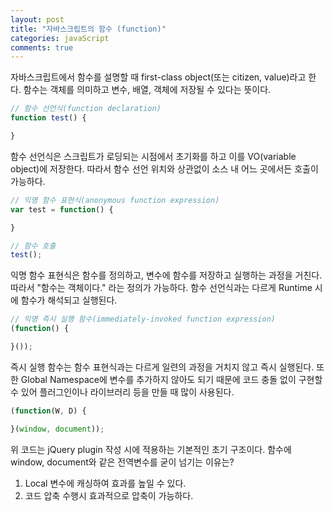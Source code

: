 ```yaml
---
layout: post
title: "자바스크립트의 함수 (function)"
categories: javaScript
comments: true
---
```


자바스크립트에서 함수를 설명할 때 first-class object(또는 citizen, value)라고 한다. 함수는 객체를 의미하고 변수, 배열, 객체에 저장될 수 있다는 뜻이다.

```javascript
// 함수 선언식(function declaration)
function test() {

}
```

함수 선언식은 스크립트가 로딩되는 시점에서 초기화를 하고 이를 VO(variable object)에 저장한다. 따라서 함수 선언 위치와 상관없이 소스 내 어느 곳에서든 호출이 가능하다.

```javascript
// 익명 함수 표현식(anonymous function expression)
var test = function() {

}

// 함수 호출
test();
```

익명 함수 표현식은 함수를 정의하고, 변수에 함수를 저장하고 실행하는 과정을 거친다. 따라서 "함수는 객체이다." 라는 정의가 가능하다. 함수 선언식과는 다르게 Runtime 시에 함수가 해석되고 실행된다.

```javascript
// 익명 즉시 실행 함수(immediately-invoked function expression)
(function() {

}());
```

즉시 실행 함수는 함수 표현식과는 다르게 일련의 과정을 거치지 않고 즉시 실행된다. 또한 Global Namespace에 변수를 추가하지 않아도 되기 때문에 코드 충돌 없이 구현할 수 있어 플러그인이나 라이브러리 등을 만들 때 많이 사용된다.

```javascript
(function(W, D) {

}(window, document));
```

위 코드는 jQuery plugin 작성 시에 적용하는 기본적인 초기 구조이다. 함수에 window, document와 같은 전역변수를 굳이 넘기는 이유는?

1. Local 변수에 캐싱하여 효과를 높일 수 있다.
2. 코드 압축 수행시 효과적으로 압축이 가능하다.
